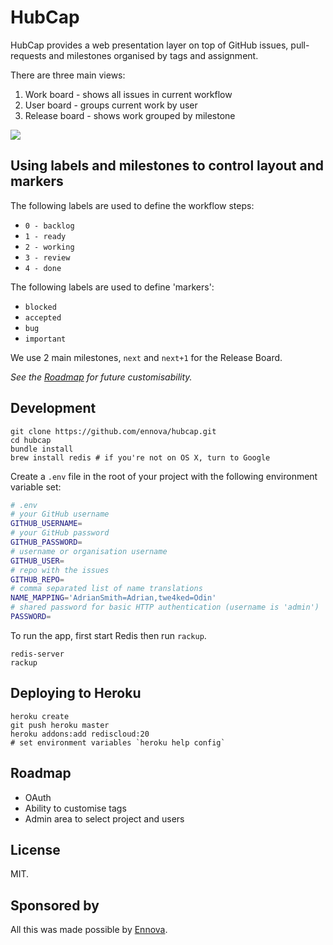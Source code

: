 # HubCap

HubCap provides a web presentation layer on top of GitHub issues, pull-requests
and milestones organised by tags and assignment.

There are three main views:

1. Work board - shows all issues in current workflow
2. User board - groups current work by user
3. Release board - shows work grouped by milestone

![](http://cdn.ennova.com.au/hubcap/hubcap-screenshot-2013-05-09.png)

## Using labels and milestones to control layout and markers

The following labels are used to define the workflow steps:

* `0 - backlog`
* `1 - ready`
* `2 - working`
* `3 - review`
* `4 - done`

The following labels are used to define 'markers':

* `blocked`
* `accepted`
* `bug`
* `important`

We use 2 main milestones, `next` and `next+1` for the Release Board.

_See the [Roadmap](#roadmap) for future customisability._

## Development

```
git clone https://github.com/ennova/hubcap.git
cd hubcap
bundle install
brew install redis # if you're not on OS X, turn to Google
```

Create a `.env` file in the root of your project with the following
environment variable set:

``` sh
# .env
# your GitHub username
GITHUB_USERNAME=
# your GitHub password
GITHUB_PASSWORD=
# username or organisation username
GITHUB_USER=
# repo with the issues
GITHUB_REPO=
# comma separated list of name translations
NAME_MAPPING='AdrianSmith=Adrian,twe4ked=Odin'
# shared password for basic HTTP authentication (username is 'admin')
PASSWORD=
```

To run the app, first start Redis then run `rackup`.

```
redis-server
rackup
```

## Deploying to Heroku

```
heroku create
git push heroku master
heroku addons:add rediscloud:20
# set environment variables `heroku help config`
```

## Roadmap

* OAuth
* Ability to customise tags
* Admin area to select project and users

## License

MIT.

## Sponsored by

All this was made possible by [Ennova].

[Ennova]: http://ennova.com.au
